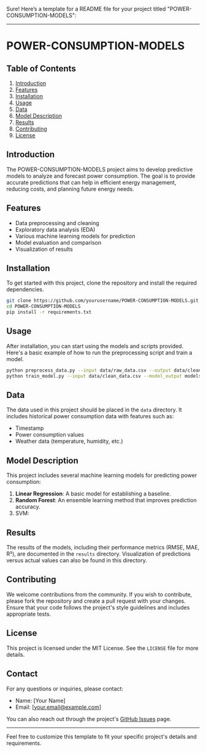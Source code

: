 Sure! Here’s a template for a README file for your project titled "POWER-CONSUMPTION-MODELS":

---

# POWER-CONSUMPTION-MODELS

## Table of Contents

1. [Introduction](#introduction)
2. [Features](#features)
3. [Installation](#installation)
4. [Usage](#usage)
5. [Data](#data)
6. [Model Description](#model-description)
7. [Results](#results)
8. [Contributing](#contributing)
9. [License](#license)

## Introduction

The POWER-CONSUMPTION-MODELS project aims to develop predictive models to analyze and forecast power consumption. The goal is to provide accurate predictions that can help in efficient energy management, reducing costs, and planning future energy needs.

## Features

- Data preprocessing and cleaning
- Exploratory data analysis (EDA)
- Various machine learning models for prediction
- Model evaluation and comparison
- Visualization of results

## Installation

To get started with this project, clone the repository and install the required dependencies.

```bash
git clone https://github.com/yourusername/POWER-CONSUMPTION-MODELS.git
cd POWER-CONSUMPTION-MODELS
pip install -r requirements.txt
```

## Usage

After installation, you can start using the models and scripts provided. Here's a basic example of how to run the preprocessing script and train a model.

```bash
python preprocess_data.py --input data/raw_data.csv --output data/clean_data.csv
python train_model.py --input data/clean_data.csv --model_output models/power_model.pkl
```

## Data

The data used in this project should be placed in the `data` directory. It includes historical power consumption data with features such as:

- Timestamp
- Power consumption values
- Weather data (temperature, humidity, etc.)


## Model Description

This project includes several machine learning models for predicting power consumption:

1. **Linear Regression**: A basic model for establishing a baseline.
2. **Random Forest**: An ensemble learning method that improves prediction accuracy.
3. SVM:
   
## Results

The results of the models, including their performance metrics (RMSE, MAE, R²), are documented in the `results` directory. Visualization of predictions versus actual values can also be found in this directory.

## Contributing

We welcome contributions from the community. If you wish to contribute, please fork the repository and create a pull request with your changes. Ensure that your code follows the project's style guidelines and includes appropriate tests.

## License

This project is licensed under the MIT License. See the `LICENSE` file for more details.

## Contact

For any questions or inquiries, please contact:

- Name: [Your Name]
- Email: [your.email@example.com]

You can also reach out through the project's [GitHub Issues](https://github.com/yourusername/POWER-CONSUMPTION-MODELS/issues) page.

---

Feel free to customize this template to fit your specific project's details and requirements.
